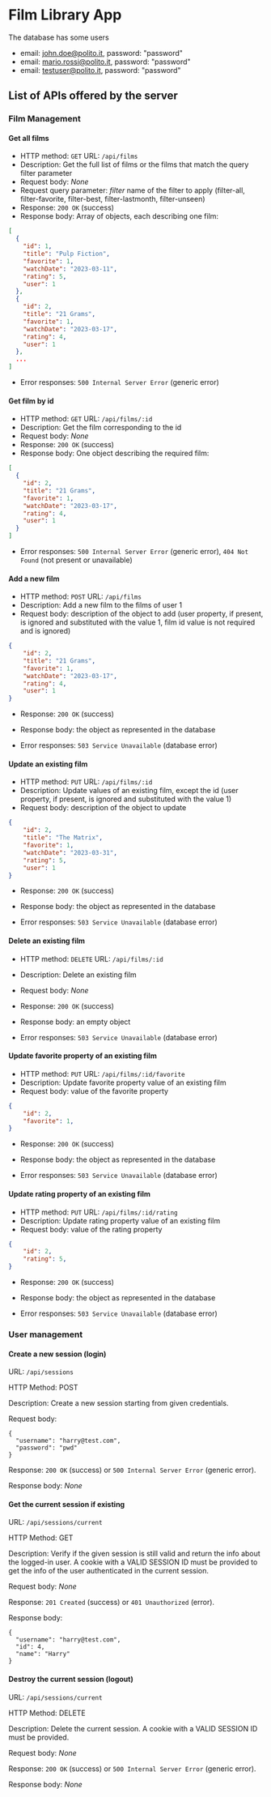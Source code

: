 # Film Library App

The database has some users

- email: john.doe@polito.it, password: "password"
- email: mario.rossi@polito.it, password: "password"
- email: testuser@polito.it, password: "password"

## List of APIs offered by the server

### Film Management

#### Get all films

- HTTP method: `GET` URL: `/api/films`
- Description: Get the full list of films or the films that match the query filter parameter
- Request body: _None_
- Request query parameter: _filter_ name of the filter to apply (filter-all, filter-favorite, filter-best, filter-lastmonth, filter-unseen)
- Response: `200 OK` (success)
- Response body: Array of objects, each describing one film:

```json
[
  {
    "id": 1,
    "title": "Pulp Fiction",
    "favorite": 1,
    "watchDate": "2023-03-11",
    "rating": 5,
    "user": 1
  },
  {
    "id": 2,
    "title": "21 Grams",
    "favorite": 1,
    "watchDate": "2023-03-17",
    "rating": 4,
    "user": 1
  },
  ...
]
```

- Error responses: `500 Internal Server Error` (generic error)

#### Get film by id

- HTTP method: `GET` URL: `/api/films/:id`
- Description: Get the film corresponding to the id
- Request body: _None_
- Response: `200 OK` (success)
- Response body: One object describing the required film:

```JSON
[
  {
    "id": 2,
    "title": "21 Grams",
    "favorite": 1,
    "watchDate": "2023-03-17",
    "rating": 4,
    "user": 1
  }
]
```

- Error responses: `500 Internal Server Error` (generic error), `404 Not Found` (not present or unavailable)

#### Add a new film

- HTTP method: `POST` URL: `/api/films`
- Description: Add a new film to the films of user 1
- Request body: description of the object to add (user property, if present, is ignored and substituted with the value 1, film id value is not required and is ignored)

```JSON
{
    "id": 2,
    "title": "21 Grams",
    "favorite": 1,
    "watchDate": "2023-03-17",
    "rating": 4,
    "user": 1
}
```

- Response: `200 OK` (success)
- Response body: the object as represented in the database

- Error responses: `503 Service Unavailable` (database error)

#### Update an existing film

- HTTP method: `PUT` URL: `/api/films/:id`
- Description: Update values of an existing film, except the id (user property, if present, is ignored and substituted with the value 1)
- Request body: description of the object to update

```JSON
{
    "id": 2,
    "title": "The Matrix",
    "favorite": 1,
    "watchDate": "2023-03-31",
    "rating": 5,
    "user": 1
}
```

- Response: `200 OK` (success)
- Response body: the object as represented in the database

- Error responses: `503 Service Unavailable` (database error)

#### Delete an existing film

- HTTP method: `DELETE` URL: `/api/films/:id`
- Description: Delete an existing film
- Request body: _None_

- Response: `200 OK` (success)
- Response body: an empty object

- Error responses: `503 Service Unavailable` (database error)

#### Update favorite property of an existing film

- HTTP method: `PUT` URL: `/api/films/:id/favorite`
- Description: Update favorite property value of an existing film
- Request body: value of the favorite property

```JSON
{
    "id": 2,
    "favorite": 1,
}
```

- Response: `200 OK` (success)
- Response body: the object as represented in the database

- Error responses: `503 Service Unavailable` (database error)

#### Update rating property of an existing film

- HTTP method: `PUT` URL: `/api/films/:id/rating`
- Description: Update rating property value of an existing film
- Request body: value of the rating property

```JSON
{
    "id": 2,
    "rating": 5,
}
```

- Response: `200 OK` (success)
- Response body: the object as represented in the database

- Error responses: `503 Service Unavailable` (database error)

### User management

#### Create a new session (login)

URL: `/api/sessions`

HTTP Method: POST

Description: Create a new session starting from given credentials.

Request body:

```
{
  "username": "harry@test.com",
  "password": "pwd"
}
```

Response: `200 OK` (success) or `500 Internal Server Error` (generic error).

Response body: _None_

#### Get the current session if existing

URL: `/api/sessions/current`

HTTP Method: GET

Description: Verify if the given session is still valid and return the info about the logged-in user. A cookie with a VALID SESSION ID must be provided to get the info of the user authenticated in the current session.

Request body: _None_

Response: `201 Created` (success) or `401 Unauthorized` (error).

Response body:

```
{
  "username": "harry@test.com",
  "id": 4,
  "name": "Harry"
}
```

#### Destroy the current session (logout)

URL: `/api/sessions/current`

HTTP Method: DELETE

Description: Delete the current session. A cookie with a VALID SESSION ID must be provided.

Request body: _None_

Response: `200 OK` (success) or `500 Internal Server Error` (generic error).

Response body: _None_
